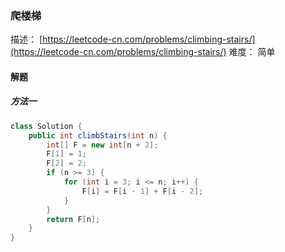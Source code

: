 ### 爬楼梯

描述： [https://leetcode-cn.com/problems/climbing-stairs/](https://leetcode-cn.com/problems/climbing-stairs/)
难度： 简单

#### 解题

##### 方法一

```java
class Solution {
    public int climbStairs(int n) {
        int[] F = new int[n + 2];
        F[1] = 1;
        F[2] = 2;
        if (n >= 3) {
            for (int i = 3; i <= n; i++) {
                F[i] = F[i - 1] + F[i - 2];
            }
        }
        return F[n];
    }
}
```

